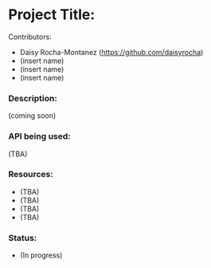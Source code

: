 # Project Title: 

Contributors: 
  * Daisy Rocha-Montanez (https://github.com/daisyrocha) 
  * (insert name)
  * (insert name)
  * (insert name)

### Description: 
 (coming soon) 


### API being used: 
  (TBA)
                

### Resources: 
  * (TBA)
  * (TBA)
  * (TBA)               
  * (TBA)

### Status: 
  * (In progress)
